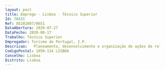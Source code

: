 ```yaml
--- 
layout: post
title: Emprego - Lisboa - Técnico Superior
Id: 78431
Ref: OE202007/0651
DataAbertura: 2020-07-27
DataFecho: 2020-08-17
Trabalho: Técnico Superior
Empregador: Turismo de Portugal, I.P.
Descricao:   Planeamento, desenvolvimento e organização de ações de relações públicas com vista à promoção do Destino Portugal junto dos media dos mercados internacionais   Apresentação de propostas de ação para a prossecução dos objetivos estratégicos no âmbito do plano de comunicação com os media internacionais   Implementação de ações promocionais em articulação com as Equipas de Turismo nos mercados externos e com as entidades nacionais do setor   Conceção e organização de itinerários para jornalistas e outros convidados, nomeadamente press trips, em colaboração com as Agências Regionais e empresas nacionais do setor   Organização de visitas técnicas em Portugal, marcação de entrevistas, autorizações de filmagem, etc.  Conhecimentos para conceção de briefings com vista à contratação de Agências de Comunicação nos mercados externos.  Avaliação dos resultados das atividades desenvolvidas, Exemplo  artigos produzidos no âmbito das Press Trips   Desenvolvimento, planeamento e conceção de conteúdos para produção de press kits, editoriais, bem como produção de press releases (comunicados), para divulgação através dos media   Resposta a pedidos de informação de jornalistas dos mercados externos   Conhecimentos de sistema de avaliação de resultados quantitativos e qualitativos dos conteúdos produzidos pelos media (print, online, TV, Rádio)   Conhecimentos de plataforma digital de relacionamento com os media, designadamente para disseminação de informação (Newswire) e de recolha e análise de clipping internacional.
CodigoPostal: 1050-124 LISBOA
Concelho: Lisboa
Distrito: Lisboa
--- 
```

